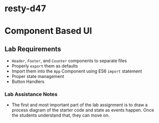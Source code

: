 # resty-d47

# Component Based UI

## Lab Requirements

- `Header`, `Footer`, and `Counter` components to separate files
- Properly `export` them as defaults
- Import them into the `App` Component using ES6 `import` statement
- Proper state management
- Button Handlers

### Lab Assistance Notes

- The first and most important part of the lab assignment is to draw a process diagram of the starter code and state as events happen. Once the students understand that, they can move on.